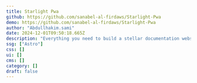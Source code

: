 ```yaml
---
title: Starlight Pwa
github: https://github.com/sanabel-al-firdaws/Starlight-Pwa
demo: https://github.com/sanabel-al-firdaws/Starlight-Pwa
author: "Abdullhakim.sami"
date: 2024-12-01T09:50:18.665Z
description: "Everything you need to build a stellar documentation website. Fast, accessible, and easy-to-use, and offline support"
ssg: ["Astro"]
css: []
ui: []
cms: []
category: []
draft: false
---
```

